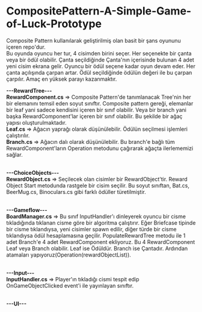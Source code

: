 # CompositePattern-A-Simple-Game-of-Luck-Prototype
Composite Pattern kullanılarak geliştirilmiş olan basit bir şans oyununu içeren repo'dur.<br>
Bu oyunda oyuncu her tur, 4 cisimden birini seçer. Her seçenekte bir çanta veya bir ödül olabilir. Çanta seçildiğinde Çanta'nın içerisinde bulunan 4 adet yeni cisim ekrana gelir. Oyuncu bir ödül seçene kadar oyun devam eder. Her çanta açılışında çarpan artar. Ödül seçildiğinde ödülün değeri ile bu çarpan çarpılır. Amaç en yüksek parayı kazanmaktır.<br>

<b>---RewardTree---</b><br>
<b>RewardComponent.cs</b> => Composite Pattern'de tanımlanacak Tree'nin her bir elemanını temsil eden soyut sınıftır. Composite pattern gereği, elemanlar bir leaf yani sadece kendisini içeren bir sınıf olabilir. Veya bir branch yani başka RewardComponent'lar içeren bir sınıf olabilir. Bu şekilde bir ağaç yapısı oluşturulmaktadır.<br>
<b>Leaf.cs</b> => Ağacın yaprağı olarak düşünülebilir. Ödülün seçilmesi işlemleri çalıştırılır.<br>
<b>Branch.cs</b> => Ağacın dalı olarak düşünülebilir. Bu branch'e bağlı tüm RewardComponent'ların Operation metodunu çağırarak ağaçta ilerlememizi sağlar.<br><br>

<b>---ChoiceObjects---</b><br>
<b>RewardObject.cs</b> => Seçilecek olan cisimler bir RewardObject'tir. Reward Object Start metodunda rastgele bir cisim seçilir. Bu soyut sınıftan, Bat.cs, BeerMug.cs, Binoculars.cs gibi farklı ödüller türetilmiştir.<br><br>

<b>---Gameflow---</b><br>
<b>BoardManager.cs</b> => Bu sınıf InputHandler'ı dinleyerek oyuncu bir cisme tıkladığında tıklanan cisme göre bir algoritma çalıştırır. Eğer Briefcase tipinde bir cisme tıklandıysa, yeni cisimler spawn edilir, diğer türde bir cisme tıklandıysa ödül hesaplamasına geçilir. PopulateRewardTree metodu ile 1 adet Branch'e 4 adet RewardComponent ekliyoruz. Bu 4 RewardComponent Leaf veya Branch olabilir. Leaf ise Ödüldür. Branch ise Çantadır. Ardından atamaları yapıyoruz(Operation(rewardObjectList)).<br><br>

<b>---Input---</b><br>
<b>InputHandler.cs</b> => Player'ın tıkladığı cismi tespit edip OnGameObjectClicked event'i ile yayınlayan sınıftır.<br><br>

<b>---UI---</b><br>



